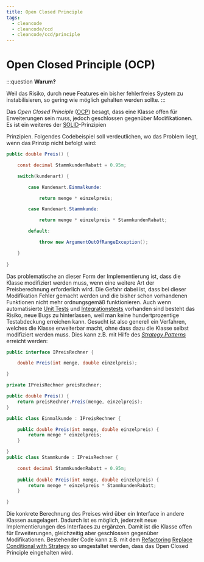 ```yaml
---
title: Open Closed Principle
tags:
  - cleancode
  - cleancode/ccd
  - cleancode/ccd/principle
---
```

# Open Closed Principle (OCP)
:::question **Warum?**

Weil das Risiko, durch neue Features ein bisher fehlerfreies System zu instabilisieren, so gering wie möglich gehalten werden sollte.
:::

Das *Open Closed Principle* ([OCP](https://en.wikipedia.org/wiki/Open%E2%80%93closed_principle)) besagt, dass eine Klasse offen für Erweiterungen sein muss, jedoch geschlossen gegenüber Modifikationen. Es ist ein weiteres der [SOLID](docs/main/CleanCode/SOLID.md)-Prinzipien

Prinzipien. Folgendes Codebeispiel soll verdeutlichen, wo das Problem liegt, wenn das Prinzip nicht befolgt wird:

```csharp
public double Preis() {

    const decimal StammkundenRabatt = 0.95m;

    switch(kundenart) {

        case Kundenart.Einmalkunde:

            return menge * einzelpreis;

        case Kundenart.Stammkunde:

            return menge * einzelpreis * StammkundenRabatt;

        default:

            throw new ArgumentOutOfRangeException();

    }
    
}
```

Das problematische an dieser Form der Implementierung ist, dass die Klasse modifiziert werden muss, wenn eine weitere Art der Preisberechnung erforderlich wird. Die Gefahr dabei ist, dass bei dieser Modifikation Fehler gemacht werden und die bisher schon vorhandenen Funktionen nicht mehr ordnungsgemäß funktionieren. Auch wenn automatisierte [Unit Tests](/docs/main/CleanCode/CleanCodeDeveloper/Unit%20Test) und [Integrationstests](docs/main/CleanCode/1.%20CleanCodeDeveloper/Integration%20Tests.md) vorhanden sind besteht das Risiko, neue Bugs zu hinterlassen, weil man keine hundertprozentige Testabdeckung erreichen kann. Gesucht ist also generell ein Verfahren, welches die Klasse erweiterbar macht, ohne dass dazu die Klasse selbst modifiziert werden muss. Dies kann z.B. mit Hilfe des *[Strategy Patterns](docs/main/CleanCode/0.%20DesignPatterns/Strategy.md)* erreicht werden:

```csharp
public interface IPreisRechner {

    double Preis(int menge, double einzelpreis);

}

private IPreisRechner preisRechner;

public double Preis() {
    return preisRechner.Preis(menge, einzelpreis);
} 

public class Einmalkunde : IPreisRechner {

    public double Preis(int menge, double einzelpreis) {
        return menge * einzelpreis;
    }

}
public class Stammkunde : IPreisRechner {

    const decimal StammkundenRabatt = 0.95m;
    
    public double Preis(int menge, double einzelpreis) {
        return menge * einzelpreis * StammkundenRabatt;
    }

}
```

Die konkrete Berechnung des Preises wird über ein Interface in andere Klassen ausgelagert. Dadurch ist es möglich, jederzeit neue Implementierungen des Interfaces zu ergänzen. Damit ist die Klasse offen für Erweiterungen, gleichzeitig aber geschlossen gegenüber Modifikationen. Bestehender Code kann z.B. mit dem [Refactoring](/docs/main/CleanCode/CleanCodeDeveloper/Refaktorisieren) [Replace Conditional with Strategy](http://www.industriallogic.com/xp/refactoring/conditionalWithStrategy.html) so umgestaltet werden, dass das Open Closed Principle eingehalten wird.

